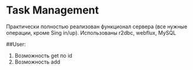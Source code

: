 # Task Management

Практически полностью реализован функционал сервера (все нужные операции, кроме Sing in/up). Использованы r2dbc, webflux, MySQL

##User:
1. Возможность get по id
2. Возможность add


